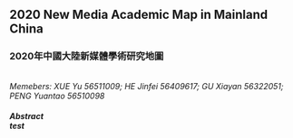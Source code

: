 <h2>2020 New Media Academic Map in Mainland China<br><h3>2020年中國大陸新媒體學術研究地圖</h3><br>
  <i>Memebers: XUE Yu 56511009; HE Jinfei 56409617; GU Xiayan 56322051; PENG Yuantao 56510098</i><br>
<h5><i>Abstract</i><br>
test</h5>
